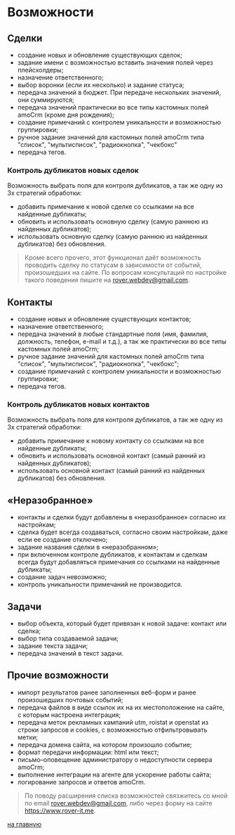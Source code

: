 # Возможности
## Сделки
* создание новых и обновление существующих сделок; 
* задание имени с возможностью вставить значения полей через плейсхолдеры;
* назначение ответственного;
* выбор воронки (если их несколько) и задание статуса; 
* передача значений в бюджет. При передаче нескольких значений, они суммируются; 
* передача значений практически во все типы кастомных полей amoCrm (кроме дня рождения); 
* создание примечаний с контролем уникальности и возможностью группировки; 
* ручное задание значений для кастомных полей amoCrm типа "список", "мультисписок", "радиокнопка", "чекбокс" 
* передача тегов.
 
### Контроль дубликатов новых сделок
Возможность выбрать поля для контроля дубликатов, а так же одну из 3х стратегий обработки:
* добавить примечание к новой сделке со ссылками на все найденные дубликаты; 
* обновить и использовать основную сделку (самую раннюю из найденных дубликатов); 
* использовать основную сделку (самую раннюю из найденных дубликатов) без обновления. 

> Кроме всего прочего, этот функционал даёт возможность проводить сделку по статусам в зависимости от событий, произошедших на сайте. По вопросам консультаций по настройке такого поведения пишите на rover.webdev@gmail.com. 

## Контакты
* создание новых и обновление существующих контактов; 
* назначение ответственного; 
* передача значений в любые стандартные поля (имя, фамилия, должность, телефон, e-mail и т.д.), а так же практически во все типы кастомных полей amoCrm; 
* ручное задание значений для кастомных полей amoCrm типа "список", "мультисписок", "радиокнопка", "чекбокс"; 
* создание примечаний с контролем уникальности и возможностью группировки; 
* передача тегов. 

### Контроль дубликатов новых контактов
Возможность выбрать поля для контроля дубликатов, а так же одну из 3х стратегий обработки:
* добавить примечание к новому контакту со ссылками на все найденные дубликаты; 
* обновить и использовать основной контакт (самый ранний из найденных дубликатов); 
* использовать основной контакт (самый ранний из найденных дубликатов) без обновления. 

## «Неразобранное»
* контакты и сделки будут добавлены в «неразобранное» согласно их настройкам; 
* сделка будет всегда создаваться, согласно своим настройкам, даже если ее создание отключено;
* задание названия сделки в «неразобранном»; 
* при включенном контроле дубликатов, к контактам и сделкам всегда будут добавляться примечания со ссылками на найденные дубликаты; 
* создание задач невозможно; 
* контроль уникальности примечаний не производится. 

## Задачи
* выбор объекта, который будет привязан к новой задаче: контакт или сделка; 
* выбор типа создаваемой задачи; 
* задание текста задачи; 
* передача значений в текст задачи. 

## Прочие возможности
* импорт результатов ранее заполненных веб-форм и ранее произошедших почтовых событий; 
* передача файлов в виде ссылок их на их местоположение на сайте, с которым настроена интеграция; 
* передача меток рекламных кампаний utm, roistat и openstat из строки запросов и cookies, с возможностью отфильтровывать метки;
* передача домена сайта, на котором произошло событие; 
* формат передачи информации: html или текст; 
* письмо–оповещение администратору о недоступности сервера amoCrm; 
* выполнение интеграции на агенте для ускорение работы сайта;
* логирование запросов и ответов amoCrm. 

> По поводу расширения списка возможностей связжитесь со мной по email rover.webdev@gmail.com, либо через форму на сайте https://www.rover-it.me.

[на главную](./README.MD)